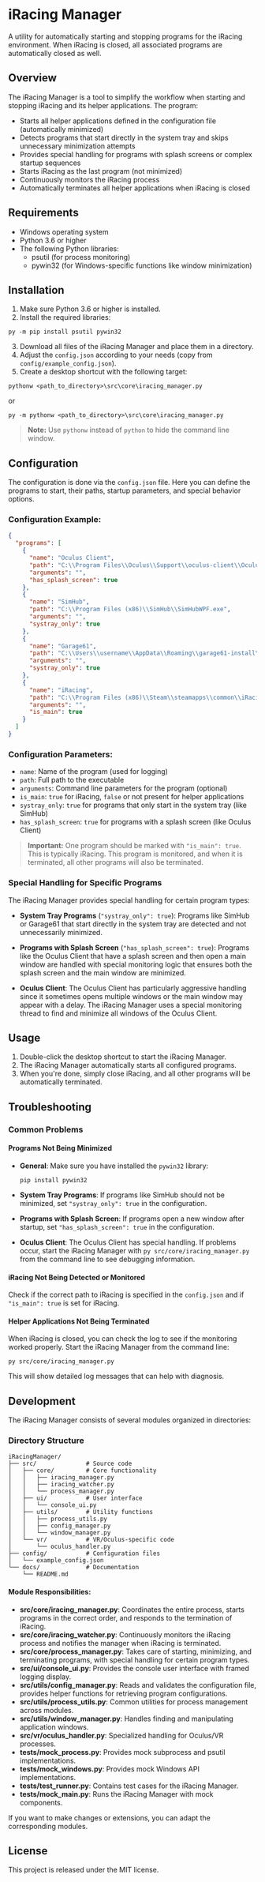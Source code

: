 # iRacing Manager

A utility for automatically starting and stopping programs for the iRacing environment. When iRacing is closed, all associated programs are automatically closed as well.

## Overview

The iRacing Manager is a tool to simplify the workflow when starting and stopping iRacing and its helper applications. The program:

- Starts all helper applications defined in the configuration file (automatically minimized)
- Detects programs that start directly in the system tray and skips unnecessary minimization attempts
- Provides special handling for programs with splash screens or complex startup sequences
- Starts iRacing as the last program (not minimized)
- Continuously monitors the iRacing process
- Automatically terminates all helper applications when iRacing is closed

## Requirements

- Windows operating system
- Python 3.6 or higher
- The following Python libraries:
  - psutil (for process monitoring)
  - pywin32 (for Windows-specific functions like window minimization)

## Installation

1. Make sure Python 3.6 or higher is installed.
2. Install the required libraries:

```
py -m pip install psutil pywin32
```

3. Download all files of the iRacing Manager and place them in a directory.
4. Adjust the `config.json` according to your needs (copy from `config/example_config.json`).
5. Create a desktop shortcut with the following target:

```
pythonw <path_to_directory>\src\core\iracing_manager.py
```
or
```
py -m pythonw <path_to_directory>\src\core\iracing_manager.py
```

> **Note:** Use `pythonw` instead of `python` to hide the command line window.

## Configuration

The configuration is done via the `config.json` file. Here you can define the programs to start, their paths, startup parameters, and special behavior options.

### Configuration Example:

```json
{
  "programs": [
    {
      "name": "Oculus Client",
      "path": "C:\\Program Files\\Oculus\\Support\\oculus-client\\OculusClient.exe",
      "arguments": "",
      "has_splash_screen": true
    },
    {
      "name": "SimHub",
      "path": "C:\\Program Files (x86)\\SimHub\\SimHubWPF.exe",
      "arguments": "",
      "systray_only": true
    },
    {
      "name": "Garage61",
      "path": "C:\\Users\\username\\AppData\\Roaming\\garage61-install\\garage61-agent.exe",
      "arguments": "",
      "systray_only": true
    },
    {
      "name": "iRacing",
      "path": "C:\\Program Files (x86)\\Steam\\steamapps\\common\\iRacing\\ui\\iRacingUI.exe",
      "arguments": "",
      "is_main": true
    }
  ]
}
```

### Configuration Parameters:

- `name`: Name of the program (used for logging)
- `path`: Full path to the executable
- `arguments`: Command line parameters for the program (optional)
- `is_main`: `true` for iRacing, `false` or not present for helper applications
- `systray_only`: `true` for programs that only start in the system tray (like SimHub)
- `has_splash_screen`: `true` for programs with a splash screen (like Oculus Client)

> **Important:** One program should be marked with `"is_main": true`. This is typically iRacing. This program is monitored, and when it is terminated, all other programs will also be terminated.

### Special Handling for Specific Programs

The iRacing Manager provides special handling for certain program types:

- **System Tray Programs** (`"systray_only": true`): Programs like SimHub or Garage61 that start directly in the system tray are detected and not unnecessarily minimized.

- **Programs with Splash Screen** (`"has_splash_screen": true`): Programs like the Oculus Client that have a splash screen and then open a main window are handled with special monitoring logic that ensures both the splash screen and the main window are minimized.

- **Oculus Client**: The Oculus Client has particularly aggressive handling since it sometimes opens multiple windows or the main window may appear with a delay. The iRacing Manager uses a special monitoring thread to find and minimize all windows of the Oculus Client.

## Usage

1. Double-click the desktop shortcut to start the iRacing Manager.
2. The iRacing Manager automatically starts all configured programs.
3. When you're done, simply close iRacing, and all other programs will be automatically terminated.

## Troubleshooting

### Common Problems

#### Programs Not Being Minimized

- **General**: Make sure you have installed the `pywin32` library:
  ```
  pip install pywin32
  ```

- **System Tray Programs**: If programs like SimHub should not be minimized, set `"systray_only": true` in the configuration.

- **Programs with Splash Screen**: If programs open a new window after startup, set `"has_splash_screen": true` in the configuration.

- **Oculus Client**: The Oculus Client has special handling. If problems occur, start the iRacing Manager with `py src/core/iracing_manager.py` from the command line to see debugging information.

#### iRacing Not Being Detected or Monitored

Check if the correct path to iRacing is specified in the `config.json` and if `"is_main": true` is set for iRacing.

#### Helper Applications Not Being Terminated

When iRacing is closed, you can check the log to see if the monitoring worked properly. Start the iRacing Manager from the command line:

```
py src/core/iracing_manager.py
```

This will show detailed log messages that can help with diagnosis.

## Development

The iRacing Manager consists of several modules organized in directories:

### Directory Structure
```
iRacingManager/
├── src/              # Source code
│   ├── core/         # Core functionality
│   │   ├── iracing_manager.py
│   │   ├── iracing_watcher.py
│   │   └── process_manager.py
│   ├── ui/           # User interface
│   │   └── console_ui.py
│   ├── utils/        # Utility functions
│   │   ├── process_utils.py
│   │   ├── config_manager.py
│   │   └── window_manager.py
│   └── vr/           # VR/Oculus-specific code
│       └── oculus_handler.py
├── config/           # Configuration files
│   └── example_config.json
└── docs/             # Documentation
    └── README.md
```

#### Module Responsibilities:

- **src/core/iracing_manager.py**: Coordinates the entire process, starts programs in the correct order, and responds to the termination of iRacing.
- **src/core/iracing_watcher.py**: Continuously monitors the iRacing process and notifies the manager when iRacing is terminated.
- **src/core/process_manager.py**: Takes care of starting, minimizing, and terminating programs, with special handling for certain program types.
- **src/ui/console_ui.py**: Provides the console user interface with framed logging display.
- **src/utils/config_manager.py**: Reads and validates the configuration file, provides helper functions for retrieving program configurations.
- **src/utils/process_utils.py**: Common utilities for process management across modules.
- **src/utils/window_manager.py**: Handles finding and manipulating application windows.
- **src/vr/oculus_handler.py**: Specialized handling for Oculus/VR processes.
- **tests/mock_process.py**: Provides mock subprocess and psutil implementations.
- **tests/mock_windows.py**: Provides mock Windows API implementations.
- **tests/test_runner.py**: Contains test cases for the iRacing Manager.
- **tests/mock_main.py**: Runs the iRacing Manager with mock components.

If you want to make changes or extensions, you can adapt the corresponding modules.

## License

This project is released under the MIT license.